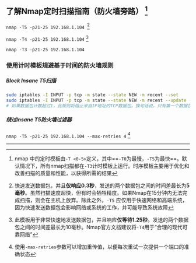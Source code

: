 ## 了解Nmap定时扫描指南（防火墙旁路） [^1]

`nmap -T5 -p21-25 192.168.1.104 `[^2]

`nmap -T4 -p21-25 192.168.1.104` [^3]

`nmap -T3 -p21-25 192.168.1.104`

### 使用计时模板规避基于时间的防火墙规则

##### Block Insane T5扫描

```bash
sudo iptables -I INPUT -p tcp -m state --state NEW -m recent --set
sudo iptables -I INPUT -p tcp -m state --state NEW -m recent --update --seconds 1 --hitcount 1 -j DROP
# 如果数据包计数超过1，此规则将阻止来自IP地址的TCP数据包。换句话说，只有第一个数据包将在1秒内从IP地址响应
```

##### **绕过Insane T5防火墙过滤器**

`nmap -T5 -p21-25 192.168.1.104 --max-retries 4` [^4]

---

[^1]: nmap 中的定时模板由`-T <0-5>`定义，其中==`-T0`为最慢，`-T5`为最快==。默认情况下，所有nmap扫描都在`-T3`计时模板上运行。时序模板主要用于优化和改善扫描的质量和性能，以获得所需的结果
[^2]: 快速发送数据包，并且**仅响应0.3秒**，发送的两个数据包之间的时间差最长为**5毫秒**。虽然扫描速度超快，但有时会牺牲精度。如果Nmap在15分钟内无法完成扫描，则会在主机上放弃。除此之外，`-T5` 应仅用于快速网络和高端系统，因为快速发送数据包会影响网络或系统的工作，并可能导致系统故障
[^3]: 此模板用于非常快速地发送数据包，并且响应**仅等待1.25秒**。发送的两个数据包之间的时间差最长为10毫秒。Nmap官方文档建议将`-T4`用于“合理的现代可靠网络”
[^4]: 使用`-max-retries`参数可以增加重传值，以便每次重试一次提供一个端口的准确状态
